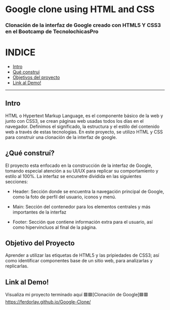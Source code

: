 # Google clone using HTML and CSS
### Clonación de la interfaz de Google creado con HTML5 Y CSS3 en el Bootcamp de TecnolochicasPro

# INDICE 
* [Intro](https://github.com/FerDorLay/Google-Clone/blob/main/README.md#intro)
* [Qué construi](https://github.com/FerDorLay/Google-Clone/blob/main/README.md#qu%C3%A9-constru%C3%AD)
* [Objetivos del proyecto](https://github.com/FerDorLay/Google-Clone/edit/main/README.md#objetivo-del-proyecto)
* [Link al Demo!](https://github.com/FerDorLay/Google-Clone/edit/main/README.md#link-al-demo)
***


## Intro 
HTML o Hypertext Markup Language, es el componente básico de la web y junto con CSS3, se crean páginas web usadas todos los días en el navegador. Definimos el significado, la estructura y el estilo del contenido web a través de estas tecnologias.
En este proyecto, se utilizo HTML y CSS para construir una clonación de la interfaz de google.

## ¿Qué construí? 
El proyecto esta enfocado en la construcción de la interfaz de Google, tomando especial atención a su UI/UX para replicar su comportamiento y estilo al 100%. La interfaz se encunetre dividida en las siguientes secciones:

* Header: Sección donde se encuentra la navegación principal de Google, como la foto de perfil del usuario, iconos y menú.

* Main: Sección del contenedor para los elementos centrales y más importantes de la interfaz 

* Footer: Sección que contiene información extra para el usuario, así como hipervincluos al final de la página.

## Objetivo del Proyecto 
Aprender a utilizar las etiquetas de HTML5 y las pripiedades de CSS3; así como identificar componentes base de un sitio web, para analizarlas y replicarlas.

## Link al Demo!
Visualiza mi proyecto terminado aquí 🟥🟦[Clonación de Google]🟦🟥
https://ferdorlay.github.io/Google-Clone/





